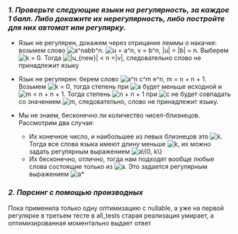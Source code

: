 ### _1. Проверьте следующие языки на регулярность, за каждое 1 балл. Либо докажите их нерегулярность, либо постройте для них автомат или регулярку._


* Язык не регулярен, докажем через отрицание леммы о накачке: возьмем слово <img src="https://i.upmath.me/svg/a%5Enabb%5En" alt="a^nabb^n" />. <img src="https://i.upmath.me/svg/u%20%3D%20a%5En%2C%20v%20%3D%20b%5En%2C%20%7Cu%7C%20%3D%20%7Cb%7C%20%3D%20n" alt="u = a^n, v = b^n, |u| = |b| = n" />. Выберем <img src="https://i.upmath.me/svg/%20k%20%3D%200" alt=" k = 0" />. Тогда <img src="https://i.upmath.me/svg/%7Cu_%7Bnew%7D%7C%20%3C%20n%20%3D%7Cv%7C" alt="|u_{new}| &lt; n =|v|" />, следовательно слово не принадлежит языку

* Язык не регулярен: берем слово <img src="https://i.upmath.me/svg/a%5En%20c%5Em%20e%5En%2C%20m%20%3D%20n%20%2B%20n%20%2B%201" alt="a^n c^m e^n, m = n + n + 1" />. Возьмем <img src="https://i.upmath.me/svg/k%20%3D%200" alt="k = 0" />, тогда степень при <img src="https://i.upmath.me/svg/a" alt="a" /> будет меньше исходной и <img src="https://i.upmath.me/svg/m%20%3C%20n%20%2B%20n%20%2B%201" alt="m &lt; n + n + 1" />. Тогда степень <img src="https://i.upmath.me/svg/n%20%2B%20n%20%2B%201" alt="n + n + 1" /> при <img src="https://i.upmath.me/svg/c" alt="c" /> не будет совпадать со значением <img src="https://i.upmath.me/svg/m" alt="m" />, следовательно, слово не принадлежит языку.

* Мы не знаем, бесконечно ли количество чисел-близнецов. Рассмотрим два случая:
    - Их конечное число, и наибольшее из левых близнецов это <img src="https://i.upmath.me/svg/k" alt="k" />. Тогда все слова языка имеют длину меньше <img src="https://i.upmath.me/svg/k" alt="k" />, их можно задать регулярным выражением <img src="https://i.upmath.me/svg/a%5C%7B0%2C%20k%5C%7D" alt="a\{0, k\}" />
    - Их бесконечно, отлично, тогда нам подходят вообще любые слова состоящие только из <img src="https://i.upmath.me/svg/a" alt="a" />. Это задается регулярным выражением <img src="https://i.upmath.me/svg/a*" alt="a*" />

### _2. Парсинг с помощью производных_


Пока применила только одну оптимизацию с nullable, а уже на первой регулярке в третьем тесте в all_tests старая реализация умирает, а оптимизированная моментально выдает ответ






